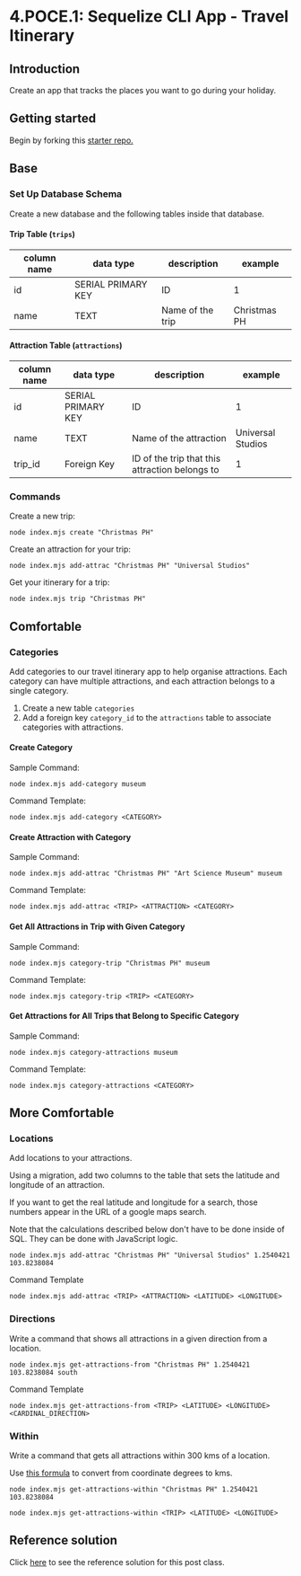 # 4.POCE.1: Sequelize CLI App - Travel Itinerary

## Introduction

Create an app that tracks the places you want to go during your holiday.

## Getting started

Begin by forking this [starter repo.](https://github.com/rocketacademy/sequelize-cli-bootcamp/tree/main)

## Base

### Set Up Database Schema

Create a new database and the following tables inside that database.

#### Trip Table (`trips`)

| column name | data type          | description      | example      |
| ----------- | ------------------ | ---------------- | ------------ |
| id          | SERIAL PRIMARY KEY | ID               | 1            |
| name        | TEXT               | Name of the trip | Christmas PH |

#### Attraction Table (`attractions`)

| column name | data type          | description                                    | example           |
| ----------- | ------------------ | ---------------------------------------------- | ----------------- |
| id          | SERIAL PRIMARY KEY | ID                                             | 1                 |
| name        | TEXT               | Name of the attraction                         | Universal Studios |
| trip\_id    | Foreign Key        | ID of the trip that this attraction belongs to | 1                 |

### Commands

Create a new trip:

```
node index.mjs create "Christmas PH"
```

Create an attraction for your trip:

```
node index.mjs add-attrac "Christmas PH" "Universal Studios"
```

Get your itinerary for a trip:

```
node index.mjs trip "Christmas PH"
```

## Comfortable

### Categories

Add categories to our travel itinerary app to help organise attractions. Each category can have multiple attractions, and each attraction belongs to a single category.

1. Create a new table `categories`
2. Add a foreign key `category_id` to the `attractions` table to associate categories with attractions.

#### Create Category

Sample Command:

```
node index.mjs add-category museum
```

Command Template:

```
node index.mjs add-category <CATEGORY>
```

#### Create Attraction with Category

Sample Command:

```
node index.mjs add-attrac "Christmas PH" "Art Science Museum" museum
```

Command Template:

```
node index.mjs add-attrac <TRIP> <ATTRACTION> <CATEGORY>
```

#### Get All Attractions in Trip with Given Category

Sample Command:

```
node index.mjs category-trip "Christmas PH" museum
```

Command Template:

```
node index.mjs category-trip <TRIP> <CATEGORY>
```

#### Get Attractions for All Trips that Belong to Specific Category

Sample Command:

```
node index.mjs category-attractions museum
```

Command Template:

```
node index.mjs category-attractions <CATEGORY>
```

## More Comfortable

### Locations

Add locations to your attractions.

Using a migration, add two columns to the table that sets the latitude and longitude of an attraction.

If you want to get the real latitude and longitude for a search, those numbers appear in the URL of a google maps search.

Note that the calculations described below don't have to be done inside of SQL. They can be done with JavaScript logic.

```
node index.mjs add-attrac "Christmas PH" "Universal Studios" 1.2540421 103.8238084
```

Command Template

```
node index.mjs add-attrac <TRIP> <ATTRACTION> <LATITUDE> <LONGITUDE>
```

### Directions

Write a command that shows all attractions in a given direction from a location.

```
node index.mjs get-attractions-from "Christmas PH" 1.2540421 103.8238084 south
```

Command Template

```
node index.mjs get-attractions-from <TRIP> <LATITUDE> <LONGITUDE> <CARDINAL_DIRECTION>
```

### Within

Write a command that gets all attractions within 300 kms of a location.

Use [this formula](https://stackoverflow.com/questions/27928/calculate-distance-between-two-latitude-longitude-points-haversine-formula) to convert from coordinate degrees to kms.

```
node index.mjs get-attractions-within "Christmas PH" 1.2540421 103.8238084
```

```
node index.mjs get-attractions-within <TRIP> <LATITUDE> <LONGITUDE>
```

## Reference solution

Click [here](https://github.com/rocketacademy/sequelize-cli-bootcamp/tree/solution) to see the reference solution for this post class.
